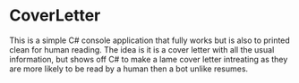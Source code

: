 # CoverLetter

This is a simple C# console application that fully works but is also to printed clean for human reading. The idea is it is a cover letter with all the usual information, but shows off C# to make a lame cover letter intreating as they are more likely to be read by a human then a bot unlike resumes.